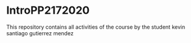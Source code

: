 # IntroPP2172020
This repository contains all activities of the course by the student kevin santiago gutierrez mendez
